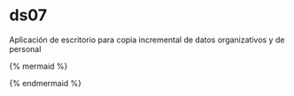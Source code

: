 # ds07

Aplicación de escritorio para copia incremental de datos organizativos y de personal

{% mermaid %}

{% endmermaid %}